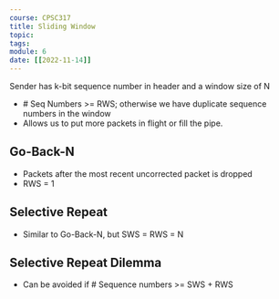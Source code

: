 ```yaml
---
course: CPSC317
title: Sliding Window
topic:
tags:
module: 6
date: [[2022-11-14]]
---
```


Sender has k-bit sequence number in header and a window size of N
- \# Seq Numbers >= RWS; otherwise we have duplicate sequence numbers in the window
- Allows us to put more packets in flight or fill the pipe.

## Go-Back-N
- Packets after the most recent uncorrected packet is dropped
- RWS = 1

## Selective Repeat
- Similar to Go-Back-N, but SWS = RWS = N

## Selective Repeat Dilemma
- Can be avoided if \# Sequence numbers >= SWS + RWS